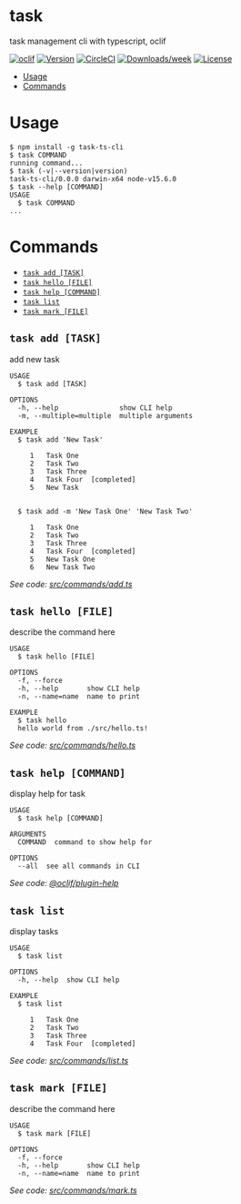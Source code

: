 task
====

task management cli with typescript, oclif

[![oclif](https://img.shields.io/badge/cli-oclif-brightgreen.svg)](https://oclif.io)
[![Version](https://img.shields.io/npm/v/task.svg)](https://npmjs.org/package/task)
[![CircleCI](https://circleci.com/gh/kis9a/task-ts-cli/tree/master.svg?style=shield)](https://circleci.com/gh/kis9a/task-ts-cli/tree/master)
[![Downloads/week](https://img.shields.io/npm/dw/task.svg)](https://npmjs.org/package/task)
[![License](https://img.shields.io/npm/l/task.svg)](https://github.com/kis9a/task-ts-cli/blob/master/package.json)

<!-- toc -->
* [Usage](#usage)
* [Commands](#commands)
<!-- tocstop -->
# Usage
<!-- usage -->
```sh-session
$ npm install -g task-ts-cli
$ task COMMAND
running command...
$ task (-v|--version|version)
task-ts-cli/0.0.0 darwin-x64 node-v15.6.0
$ task --help [COMMAND]
USAGE
  $ task COMMAND
...
```
<!-- usagestop -->
# Commands
<!-- commands -->
* [`task add [TASK]`](#task-add-task)
* [`task hello [FILE]`](#task-hello-file)
* [`task help [COMMAND]`](#task-help-command)
* [`task list`](#task-list)
* [`task mark [FILE]`](#task-mark-file)

## `task add [TASK]`

add new task

```
USAGE
  $ task add [TASK]

OPTIONS
  -h, --help               show CLI help
  -m, --multiple=multiple  multiple arguments

EXAMPLE
  $ task add 'New Task'

     1   Task One
     2   Task Two
     3   Task Three
     4   Task Four  [completed]
     5   New Task


  $ task add -m 'New Task One' 'New Task Two'

     1   Task One
     2   Task Two
     3   Task Three
     4   Task Four  [completed]
     5   New Task One
     6   New Task Two
```

_See code: [src/commands/add.ts](https://github.com/kis9a/task-ts-cli/blob/v0.0.0/src/commands/add.ts)_

## `task hello [FILE]`

describe the command here

```
USAGE
  $ task hello [FILE]

OPTIONS
  -f, --force
  -h, --help       show CLI help
  -n, --name=name  name to print

EXAMPLE
  $ task hello
  hello world from ./src/hello.ts!
```

_See code: [src/commands/hello.ts](https://github.com/kis9a/task-ts-cli/blob/v0.0.0/src/commands/hello.ts)_

## `task help [COMMAND]`

display help for task

```
USAGE
  $ task help [COMMAND]

ARGUMENTS
  COMMAND  command to show help for

OPTIONS
  --all  see all commands in CLI
```

_See code: [@oclif/plugin-help](https://github.com/oclif/plugin-help/blob/v3.2.1/src/commands/help.ts)_

## `task list`

display tasks

```
USAGE
  $ task list

OPTIONS
  -h, --help  show CLI help

EXAMPLE
  $ task list

     1   Task One
     2   Task Two
     3   Task Three
     4   Task Four  [completed]
```

_See code: [src/commands/list.ts](https://github.com/kis9a/task-ts-cli/blob/v0.0.0/src/commands/list.ts)_

## `task mark [FILE]`

describe the command here

```
USAGE
  $ task mark [FILE]

OPTIONS
  -f, --force
  -h, --help       show CLI help
  -n, --name=name  name to print
```

_See code: [src/commands/mark.ts](https://github.com/kis9a/task-ts-cli/blob/v0.0.0/src/commands/mark.ts)_
<!-- commandsstop -->
